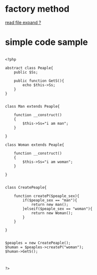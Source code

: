 
# factory method

[read file expand ?](http://d.hatena.ne.jp/tksthdnr/20100217/1266422836)


# simple code sample

```

<?php

abstract class Peaple{
	public $Ss;

	public function GetS(){
		echo $this->Ss;	
	}
}


class Man extends Peaple{

	function __construct()
	{
		$this->Ss="i am man";		
	}

}

class Woman extends Peaple{

	function __construct()
	{
		$this->Ss="i am woman";		
	}
	
}


class CreatePeaple{
	
	function createP($peaple_sex){
		if($peaple_sex == "man"){
			return new man();
		}elseif($peaple_sex == "woman"){
			return new Woman();
		}
	}

}


$peaples = new CreatePeaple();
$human = $peaples->createP("woman");
$human->GetS();



?>

```






